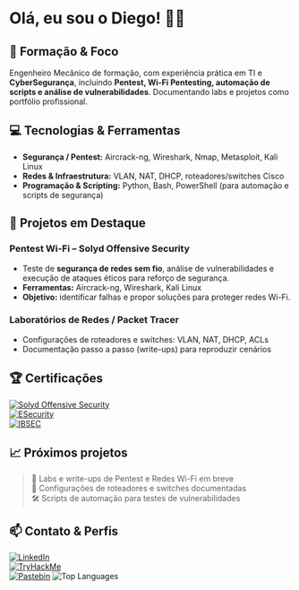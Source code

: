 # Olá, eu sou o Diego! 👨‍💻

## 💼 Formação & Foco
Engenheiro Mecânico de formação, com experiência prática em TI e **CyberSegurança**, incluindo **Pentest, Wi-Fi Pentesting, automação de scripts e análise de vulnerabilidades**. Documentando labs e projetos como portfólio profissional.

## 💻 Tecnologias & Ferramentas
- **Segurança / Pentest:** Aircrack-ng, Wireshark, Nmap, Metasploit, Kali Linux  
- **Redes & Infraestrutura:** VLAN, NAT, DHCP, roteadores/switches Cisco  
- **Programação & Scripting:** Python, Bash, PowerShell (para automação e scripts de segurança)  

## 🚀 Projetos em Destaque
### Pentest Wi-Fi – Solyd Offensive Security
- Teste de **segurança de redes sem fio**, análise de vulnerabilidades e execução de ataques éticos para reforço de segurança.  
- **Ferramentas:** Aircrack-ng, Wireshark, Kali Linux  
- **Objetivo:** identificar falhas e propor soluções para proteger redes Wi-Fi.

### Laboratórios de Redes / Packet Tracer
- Configurações de roteadores e switches: VLAN, NAT, DHCP, ACLs  
- Documentação passo a passo (write-ups) para reproduzir cenários

## 🏆 Certificações
[![Solyd Offensive Security](https://img.shields.io/badge/Certificado_Solyd_Offensive_Security-brightgreen)](https://www.solyd.com.br)  
[![ESecurity](https://img.shields.io/badge/Certificado_ESecurity-blue)](https://www.esecurity.com.br)  
[![IBSEC](https://img.shields.io/badge/Certificado_IBSEC-orange)](https://ibsec.com.br)

## 📈 Próximos projetos
> 🚀 Labs e write-ups de Pentest e Redes Wi-Fi em breve  
> 📝 Configurações de roteadores e switches documentadas  
> 🛠️ Scripts de automação para testes de vulnerabilidades

## 📫 Contato & Perfis
[![LinkedIn](https://img.shields.io/badge/LinkedIn-0077B5?style=for-the-badge&logo=linkedin)](https://br.linkedin.com/in/diego-lino-tom%C3%A9-96a7b0250)  
[![TryHackMe](https://img.shields.io/badge/TryHackMe-FF6D00?style=for-the-badge&logo=tryhackme)](https://tryhackme.com/p/CyberSecurity00000)  
[![Pastebin](https://img.shields.io/badge/Pastebin-000000?style=for-the-badge&logo=pastebin)](https://pastebin.com/u/LightProgrammer00000)
![Top Languages](https://github-readme-stats.vercel.app/api/top-langs/?username=lightprogrammer000&layout=compact&theme=radical)

